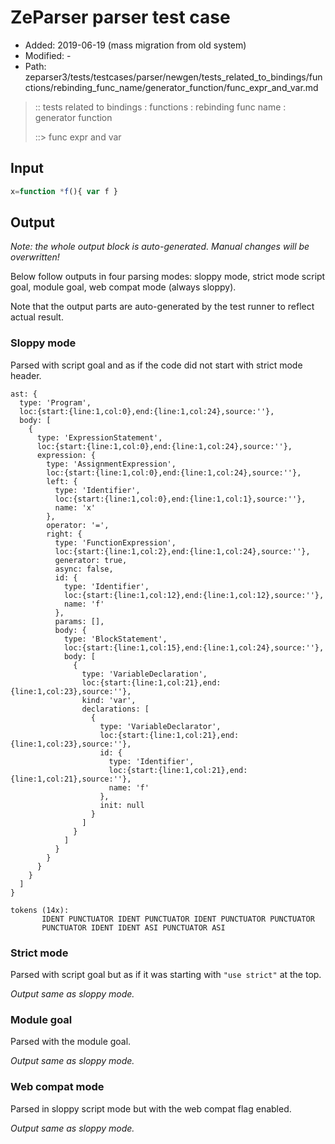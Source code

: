 # ZeParser parser test case

- Added: 2019-06-19 (mass migration from old system)
- Modified: -
- Path: zeparser3/tests/testcases/parser/newgen/tests_related_to_bindings/functions/rebinding_func_name/generator_function/func_expr_and_var.md

> :: tests related to bindings : functions : rebinding func name : generator function
>
> ::> func expr and var

## Input

`````js
x=function *f(){ var f }
`````

## Output

_Note: the whole output block is auto-generated. Manual changes will be overwritten!_

Below follow outputs in four parsing modes: sloppy mode, strict mode script goal, module goal, web compat mode (always sloppy).

Note that the output parts are auto-generated by the test runner to reflect actual result.

### Sloppy mode

Parsed with script goal and as if the code did not start with strict mode header.

`````
ast: {
  type: 'Program',
  loc:{start:{line:1,col:0},end:{line:1,col:24},source:''},
  body: [
    {
      type: 'ExpressionStatement',
      loc:{start:{line:1,col:0},end:{line:1,col:24},source:''},
      expression: {
        type: 'AssignmentExpression',
        loc:{start:{line:1,col:0},end:{line:1,col:24},source:''},
        left: {
          type: 'Identifier',
          loc:{start:{line:1,col:0},end:{line:1,col:1},source:''},
          name: 'x'
        },
        operator: '=',
        right: {
          type: 'FunctionExpression',
          loc:{start:{line:1,col:2},end:{line:1,col:24},source:''},
          generator: true,
          async: false,
          id: {
            type: 'Identifier',
            loc:{start:{line:1,col:12},end:{line:1,col:12},source:''},
            name: 'f'
          },
          params: [],
          body: {
            type: 'BlockStatement',
            loc:{start:{line:1,col:15},end:{line:1,col:24},source:''},
            body: [
              {
                type: 'VariableDeclaration',
                loc:{start:{line:1,col:21},end:{line:1,col:23},source:''},
                kind: 'var',
                declarations: [
                  {
                    type: 'VariableDeclarator',
                    loc:{start:{line:1,col:21},end:{line:1,col:23},source:''},
                    id: {
                      type: 'Identifier',
                      loc:{start:{line:1,col:21},end:{line:1,col:21},source:''},
                      name: 'f'
                    },
                    init: null
                  }
                ]
              }
            ]
          }
        }
      }
    }
  ]
}

tokens (14x):
       IDENT PUNCTUATOR IDENT PUNCTUATOR IDENT PUNCTUATOR PUNCTUATOR
       PUNCTUATOR IDENT IDENT ASI PUNCTUATOR ASI
`````

### Strict mode

Parsed with script goal but as if it was starting with `"use strict"` at the top.

_Output same as sloppy mode._

### Module goal

Parsed with the module goal.

_Output same as sloppy mode._

### Web compat mode

Parsed in sloppy script mode but with the web compat flag enabled.

_Output same as sloppy mode._
